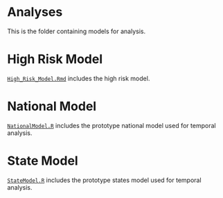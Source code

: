 # Analyses
This is the folder containing models for analysis.

# High Risk Model

[`High_Risk_Model.Rmd`](https://github.com/TheRensselaerIDEA/COVID-Notebooks/tree/MergeSD/Social_Determinants/Analyses/High_Risk_Model.Rmd) includes the high risk model.

# National Model

[`NationalModel.R`](https://github.com/TheRensselaerIDEA/COVID-Notebooks/tree/MergeSD/Social_Determinants/Analyses/NationalModel.R) includes the prototype national model used for temporal analysis.

# State Model

[`StateModel.R`](https://github.com/TheRensselaerIDEA/COVID-Notebooks/tree/MergeSD/Social_Determinants/Analyses/StateModel.R) includes the prototype states model used for temporal analysis.